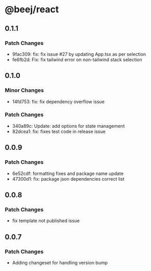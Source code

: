 # @beej/react

## 0.1.1

### Patch Changes

- 9fac309: fix: fix issue #27 by updating App.tsx as per selection
- fe6fb2d: Fix: fix tailwind error on non-tailwind stack selection

## 0.1.0

### Minor Changes

- 14fd753: fix: fix dependency overflow issue

### Patch Changes

- 340a89c: Update: add options for state management
- 82dcea1: fix: fixes test code in release issue

## 0.0.9

### Patch Changes

- 6e52cdf: formatting fixes and package name update
- 47300d1: fix: package json dependencies correct list

## 0.0.8

### Patch Changes

- fix template not published issue

## 0.0.7

### Patch Changes

- Adding changeset for handling version bump
